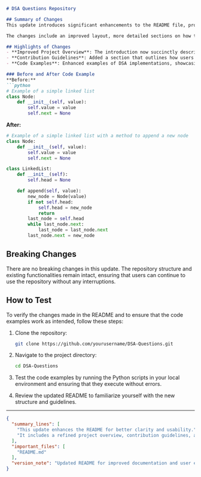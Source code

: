 ```markdown
# DSA Questions Repository

## Summary of Changes
This update introduces significant enhancements to the README file, providing a clearer overview of the project, its purpose, and how users can effectively engage with the content. The revised documentation ensures that both new and experienced contributors can easily navigate the repository and understand the structure of the project. Additionally, it aims to streamline the onboarding process for developers looking to contribute to data structures and algorithms (DSA) questions.

The changes include an improved layout, more detailed sections on how to contribute, a clearer explanation of the project's goals, and an enhanced code example section that demonstrates the usage of various data structures and algorithms. By making these adjustments, we hope to foster a more collaborative environment and encourage community involvement.

## Highlights of Changes
- **Improved Project Overview**: The introduction now succinctly describes the purpose of the repository, which is to provide a collection of DSA questions for practice and learning.
- **Contribution Guidelines**: Added a section that outlines how users can contribute to the repository, making it easier for newcomers to get involved.
- **Code Examples**: Enhanced examples of DSA implementations, showcasing both the problem statement and the solution in a clear manner.

### Before and After Code Example
**Before:**
```python
# Example of a simple linked list
class Node:
    def __init__(self, value):
        self.value = value
        self.next = None
```

**After:**
```python
# Example of a simple linked list with a method to append a new node
class Node:
    def __init__(self, value):
        self.value = value
        self.next = None

class LinkedList:
    def __init__(self):
        self.head = None

    def append(self, value):
        new_node = Node(value)
        if not self.head:
            self.head = new_node
            return
        last_node = self.head
        while last_node.next:
            last_node = last_node.next
        last_node.next = new_node
```

## Breaking Changes
There are no breaking changes in this update. The repository structure and existing functionalities remain intact, ensuring that users can continue to use the repository without any interruptions.

## How to Test
To verify the changes made in the README and to ensure that the code examples work as intended, follow these steps:

1. Clone the repository:
   ```bash
   git clone https://github.com/yourusername/DSA-Questions.git
   ```
2. Navigate to the project directory:
   ```bash
   cd DSA-Questions
   ```
3. Test the code examples by running the Python scripts in your local environment and ensuring that they execute without errors.

4. Review the updated README to familiarize yourself with the new structure and guidelines.

---

```json
{
  "summary_lines": [
    "This update enhances the README for better clarity and usability.",
    "It includes a refined project overview, contribution guidelines, and improved code examples."
  ],
  "important_files": [
    "README.md"
  ],
  "version_note": "Updated README for improved documentation and user engagement."
}
```
```